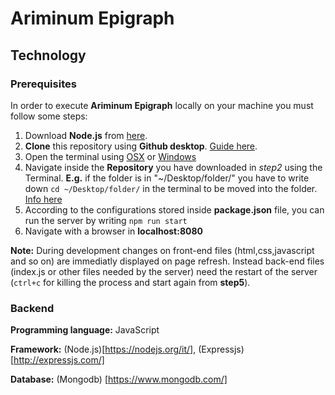 # Ariminum Epigraph

## Technology 

### Prerequisites

In order to execute **Ariminum Epigraph** locally on your machine you must follow some steps:

1. Download **Node.js** from [here](https://nodejs.org/it/download/).
2. **Clone** this repository using **Github desktop**. [Guide here](https://help.github.com/desktop/guides/contributing-to-projects/cloning-a-repository-from-github-to-github-desktop/).
3. Open the terminal using [OSX](http://blog.teamtreehouse.com/introduction-to-the-mac-os-x-command-line) or [Windows](https://www.lifewire.com/how-to-open-command-prompt-2618089)
4. Navigate inside the **Repository** you have downloaded in *step2* using the Terminal. **E.g.** if the folder is in "~/Desktop/folder/" you have to write down `cd ~/Desktop/folder/` in the terminal to be moved into the folder. [Info here](http://mac.appstorm.net/how-to/utilities-how-to/how-to-use-terminal-the-basics/) 
5. According to the configurations stored inside **package.json** file, you can run the server by writing `npm run start`
6. Navigate with a browser in **localhost:8080**

**Note:** During development changes on front-end files (html,css,javascript and so on) are immediatly displayed on page refresh. Instead back-end files (index.js or other files needed by the server) need the restart of the server (`ctrl+c` for killing the process and start again from **step5**).

### Backend 

**Programming language:** JavaScript

**Framework:** (Node.js)[https://nodejs.org/it/], (Expressjs)[http://expressjs.com/]

**Database:** (Mongodb) [https://www.mongodb.com/]



